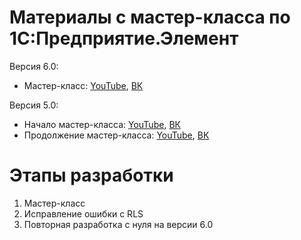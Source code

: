 # Материалы с мастер-класса по 1С:Предприятие.Элемент

Версия 6.0:
- Мастер-класс: [YouTube](https://youtu.be/OzsLxE9I-9U), [ВК](https://vk.com/video-198342647_456239262?ref_domain=)

Версия 5.0:
- Начало мастер-класса: [YouTube](https://youtu.be/N_5716gzsyU?si=mY3H8bEDPKMcws88), [ВК](https://vk.com/video-198342647_456239147?ref_domain=)
- Продолжение мастер-класса: [YouTube](https://youtu.be/bb-iiEIYIGc?si=4SJww6IYnUnOBc3j), [ВК](https://vk.com/video-198342647_456239197?ref_domain=)

# Этапы разработки

1. Мастер-класс
2. Исправление ошибки с RLS
3. Повторная разработка с нуля на версии 6.0
